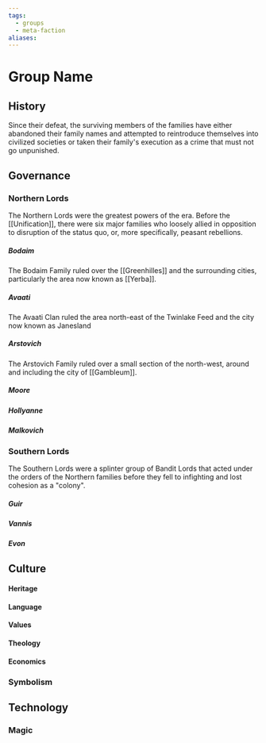```yaml
---
tags:
  - groups
  - meta-faction
aliases:
---
```


# Group Name
## History

Since their defeat, the surviving members of the families have either abandoned their family names and attempted to reintroduce themselves into civilized societies or taken their family's execution as a crime that must not go unpunished.

## Governance
### Northern Lords

The Northern Lords were the greatest powers of the era. Before the [[Unification]], there were six major families who loosely allied in opposition to disruption of the status quo, or, more specifically, peasant rebellions.


##### Bodaim
The Bodaim Family ruled over the [[Greenhilles]] and the surrounding cities, particularly the area now known as [[Yerba]].

##### Avaati
The Avaati Clan ruled the area north-east of the Twinlake Feed and the city now known as Janesland

##### Arstovich
The Arstovich Family ruled over a small section of the north-west, around and including the city of [[Gambleum]].

##### Moore
##### Hollyanne
##### Malkovich

### Southern Lords

The Southern Lords were a splinter group of Bandit Lords that acted under the orders of the Northern families before they fell to infighting and lost cohesion as a "colony".

##### Guir
##### Vannis
##### Evon

## Culture
#### Heritage
#### Language
#### Values
#### Theology
#### Economics
### Symbolism
## Technology
### Magic
